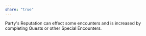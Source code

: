 ```yaml
---
share: "true"
---
```




Party's Reputation can effect some encounters and is increased by completing Quests or other Special Encounters.